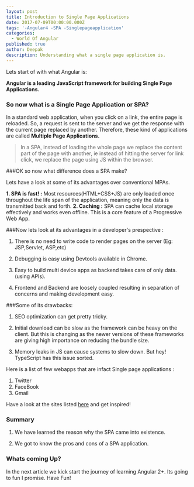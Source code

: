 ```yaml
---
layout: post
title: Introduction to Single Page Applications
date: 2017-07-09T00:00:00.000Z
tags: '-Angular4 -SPA -Singlepageapplication'
categories:
  - World Of Angular
published: true
author: Deepak
description: Understanding what a single page application is.
---
```



Lets start of with what Angular is: 

**Angular is a leading JavaScript framework for building Single Page Applications.** 

### So now what is a Single Page Application or SPA?

In a standard web application, when you click on a link, the entire page is reloaded. So, a request is sent to the server and we get the response with the current page replaced by another. Therefore, these kind of applications are called **Multiple Page Applications.**

> In a SPA, instead of loading the whole page we replace the content part of the page with another, ie instead of hitting the server for link click, we replace the page using JS within the browser.


###OK so now what difference does a SPA make?

Lets have a look at some of its advantages over conventional MPAs.

**1. SPA is fast! :** Most resources(HTML+CSS+JS) are only loaded once throughout the life span of the application, meaning only the data is transmitted back and forth.
**2. Caching :** SPA can cache local storage effectively and works even offline. This is a core feature of a Progressive Web App.

###Now lets look at its advantages in a developer's prespective :

1. There is no need to write code to render pages on the server (Eg: JSP,Servlet, ASP,etc)

2. Debugging is easy using Devtools available in Chrome.

3. Easy to build multi device apps as backend takes care of only data.(using APIs).

4. Frontend and Backend are loosely coupled resulting in separation of concerns and making development easy.

###Some of its drawbacks:

1. SEO optimization can get pretty tricky.

2. Initial download can be slow as the framework can be heavy on the client. But this is changing as the newer 
versions of these frameworks are giving high importance on reducing the bundle size.

3. Memory leaks in JS can cause systems to slow down. But hey! TypeScript has this issue sorted.

Here is a list of few webapps that are infact Single page applications :

1. Twitter
2. FaceBook
3. Gmail

Have a look at the sites listed [here](https://www.awwwards.com/websites/single-page/) and get inspired!


       

### Summary

1. We have learned the reason why the SPA came into existence.

2. We got to know the pros and cons of a SPA application.

### Whats coming Up?

In the next article we kick start the journey of learning Angular 2+. Its going to fun I promise.
Have Fun!
